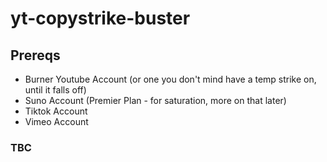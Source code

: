 # yt-copystrike-buster

## Prereqs

- Burner Youtube Account (or one you don't mind have a temp strike on, until it falls off)
- Suno Account (Premier Plan - for saturation, more on that later)
- Tiktok Account
- Vimeo Account

### TBC
